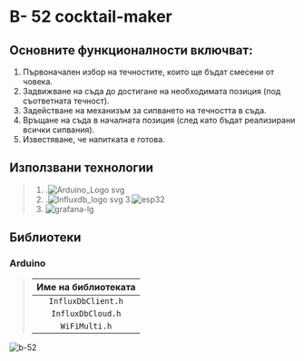 # B- 52 cocktail-maker


## Основните функционалности включват: 
1. Първоначален избор на течностите, които ще бъдат смесени от човека.
2. Задвижване на съда до достигане на необходимата позиция (под съответната течност).
3. Задействане на механизъм за сипването на течността в съда.
4. Връщане на съда в началната позиция (след като бъдат реализирани всички сипвания).
5. Известяване, че напитката е готова.

## Използвани технологии

> 1. .![Arduino_Logo svg](https://github.com/emigeorgieva/cocktail-maker/assets/126180854/52c9eb31-8356-404f-a8d1-421be588c557)
> 2. .![Influxdb_logo svg](https://github.com/emigeorgieva/cocktail-maker/assets/126180854/d07182a0-9173-487b-96a4-b5c44ff672f7)
> 3.![esp32](https://github.com/emigeorgieva/cocktail-maker/assets/126180854/fe9b9561-880e-45a7-8bb3-db07852eca38)
> 4. ![grafana-lg](https://github.com/emigeorgieva/cocktail-maker/assets/126180854/51bd4882-8324-41fe-a36b-4ab87a34f1fc)


## Библиотеки

### **Arduino**

> | **Име на библиотеката** |
> | :-------------: |
> | ``InfluxDbClient.h`` 
> | ``InfluxDbCloud.h`` 
> | ``WiFiMulti.h`` 


![b-52](https://user-images.githubusercontent.com/126180854/233782882-9851f4c8-b0ce-44e6-8a41-d3157c78247c.png)
